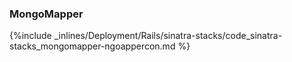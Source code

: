 <!-- usedin: [ _rails/deployment/sinatra-stacks.md] -->


### MongoMapper



{%include _inlines/Deployment/Rails/sinatra-stacks/code_sinatra-stacks_mongomapper-ngoappercon.md %}




